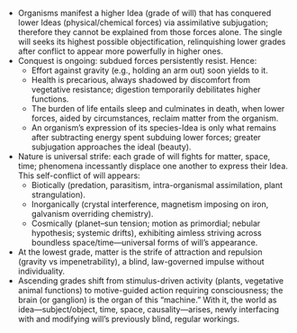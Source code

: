 - Organisms manifest a higher Idea (grade of will) that has conquered lower Ideas (physical/chemical forces) via assimilative subjugation; therefore they cannot be explained from those forces alone. The single will seeks its highest possible objectification, relinquishing lower grades after conflict to appear more powerfully in higher ones.
- Conquest is ongoing: subdued forces persistently resist. Hence:
  - Effort against gravity (e.g., holding an arm out) soon yields to it.
  - Health is precarious, always shadowed by discomfort from vegetative resistance; digestion temporarily debilitates higher functions.
  - The burden of life entails sleep and culminates in death, when lower forces, aided by circumstances, reclaim matter from the organism.
  - An organism’s expression of its species-Idea is only what remains after subtracting energy spent subduing lower forces; greater subjugation approaches the ideal (beauty).
- Nature is universal strife: each grade of will fights for matter, space, time; phenomena incessantly displace one another to express their Idea. This self-conflict of will appears:
  - Biotically (predation, parasitism, intra-organismal assimilation, plant strangulation).
  - Inorganically (crystal interference, magnetism imposing on iron, galvanism overriding chemistry).
  - Cosmically (planet–sun tension; motion as primordial; nebular hypothesis; systemic drifts), exhibiting aimless striving across boundless space/time—universal forms of will’s appearance.
- At the lowest grade, matter is the strife of attraction and repulsion (gravity vs impenetrability), a blind, law-governed impulse without individuality.
- Ascending grades shift from stimulus-driven activity (plants, vegetative animal functions) to motive-guided action requiring consciousness; the brain (or ganglion) is the organ of this “machine.” With it, the world as idea—subject/object, time, space, causality—arises, newly interfacing with and modifying will’s previously blind, regular workings.